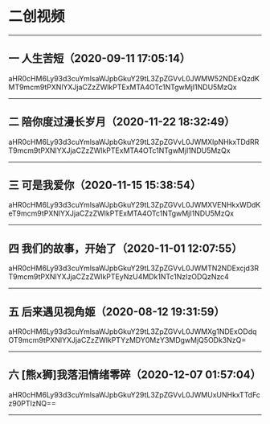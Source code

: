 # 二创视频

***

## 一 人生苦短（2020-09-11 17:05:14）
aHR0cHM6Ly93d3cuYmlsaWJpbGkuY29tL3ZpZGVvL0JWMW52NDExQzdKMT9mcm9tPXNlYXJjaCZzZWlkPTExMTA4OTc1NTgwMjI1NDU5MzQx

***

## 二 陪你度过漫长岁月（2020-11-22 18:32:49）
aHR0cHM6Ly93d3cuYmlsaWJpbGkuY29tL3ZpZGVvL0JWMXlpNHkxTDdRRT9mcm9tPXNlYXJjaCZzZWlkPTExMTA4OTc1NTgwMjI1NDU5MzQx

***

## 三 可是我爱你（2020-11-15 15:38:54）
aHR0cHM6Ly93d3cuYmlsaWJpbGkuY29tL3ZpZGVvL0JWMXVENHkxWDdKeT9mcm9tPXNlYXJjaCZzZWlkPTExMTA4OTc1NTgwMjI1NDU5MzQx

***

## 四 我们的故事，开始了（2020-11-01 12:07:55）
aHR0cHM6Ly93d3cuYmlsaWJpbGkuY29tL3ZpZGVvL0JWMTN2NDExcjd3RT9mcm9tPXNlYXJjaCZzZWlkPTEyNzU4MDk1NTc1NzIzODQzNzc4

***

## 五 后来遇见视角姬（2020-08-12 19:31:59）
aHR0cHM6Ly93d3cuYmlsaWJpbGkuY29tL3ZpZGVvL0JWMXg1NDExODdqOT9mcm9tPXNlYXJjaCZzZWlkPTYzMDY0MzY3MDgwMjQ5ODk3NzQ=

***

## 六 [熊x狮]我落泪情绪零碎（2020-12-07 01:57:04）
aHR0cHM6Ly93d3cuYmlsaWJpbGkuY29tL3ZpZGVvL0JWMUxUNHkxTTdFcz90PTIzNQ==

***